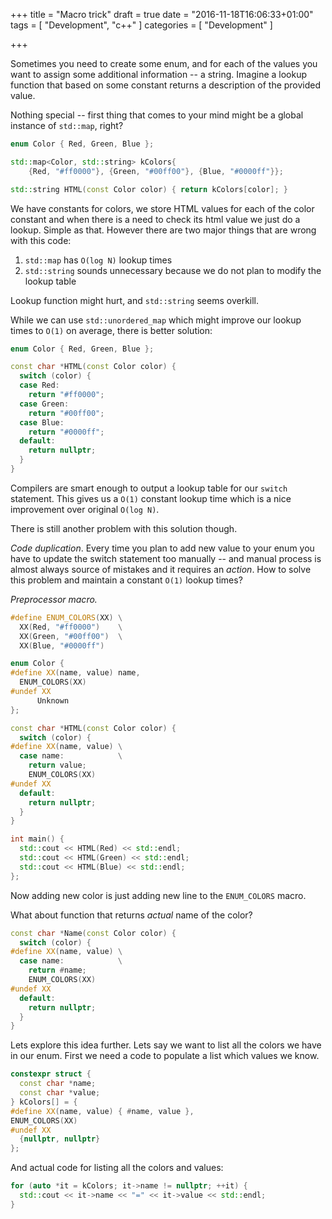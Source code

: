 +++
title = "Macro trick"
draft = true
date = "2016-11-18T16:06:33+01:00"
tags = [ "Development", "c++" ]
categories = [ "Development" ]

+++

Sometimes you need to create some enum, and for each of the values you want
to assign some additional information -- a string. Imagine a
lookup function that based on some constant returns a description of the
provided value.

Nothing special -- first thing that comes to your mind might be a global
instance of `std::map`, right?

```c++
enum Color { Red, Green, Blue };

std::map<Color, std::string> kColors{
    {Red, "#ff0000"}, {Green, "#00ff00"}, {Blue, "#0000ff"}};

std::string HTML(const Color color) { return kColors[color]; }
```

We have constants for colors, we store HTML values for each of the color
constant and when there is a need to check its html value we just do a
lookup. Simple as that. However there are two major things that are wrong
with this code:

1. `std::map` has `O(log N)` lookup times
2. `std::string` sounds unnecessary because we do not plan to modify the lookup
    table

Lookup function might hurt, and `std::string` seems overkill.

While we can use `std::unordered_map` which might improve our lookup times to
`O(1)` on average, there is better solution:

```c++
enum Color { Red, Green, Blue };

const char *HTML(const Color color) {
  switch (color) {
  case Red:
    return "#ff0000";
  case Green:
    return "#00ff00";
  case Blue:
    return "#0000ff";
  default:
    return nullptr;
  }
}
```

Compilers are smart enough to output a lookup table for our `switch`
statement. This gives us a `O(1)` constant lookup time which is a nice
improvement over original `O(log N)`.

There is still another problem with this solution though.

_Code duplication_. Every time you plan to add new value to your enum you have
to update the switch statement too manually -- and manual process is almost
always source of mistakes and it requires an _action_. How to solve this problem
and maintain a constant `O(1)` lookup times?

_Preprocessor macro._

```c++
#define ENUM_COLORS(XX) \
  XX(Red, "#ff0000")    \
  XX(Green, "#00ff00")  \
  XX(Blue, "#0000ff")

enum Color {
#define XX(name, value) name,
  ENUM_COLORS(XX)
#undef XX
      Unknown
};

const char *HTML(const Color color) {
  switch (color) {
#define XX(name, value) \
  case name:            \
    return value;
    ENUM_COLORS(XX)
#undef XX
  default:
    return nullptr;
  }
}

int main() {
  std::cout << HTML(Red) << std::endl;
  std::cout << HTML(Green) << std::endl;
  std::cout << HTML(Blue) << std::endl;
};
```

Now adding new color is just adding new line to the `ENUM_COLORS` macro.

What about function that returns *actual* name of the
color?

```c++
const char *Name(const Color color) {
  switch (color) {
#define XX(name, value) \
  case name:            \
    return #name;
    ENUM_COLORS(XX)
#undef XX
  default:
    return nullptr;
  }
}
```

Lets explore this idea further. Lets say we want to list all the colors
we have in our enum. First we need a code to
populate a list which values we know.

```c++
constexpr struct {
  const char *name;
  const char *value;
} kColors[] = {
#define XX(name, value) { #name, value },
ENUM_COLORS(XX)
#undef XX
  {nullptr, nullptr}
};
```

And actual code for listing all the colors and values:

```c++
for (auto *it = kColors; it->name != nullptr; ++it) {
  std::cout << it->name << "=" << it->value << std::endl;
}
```
